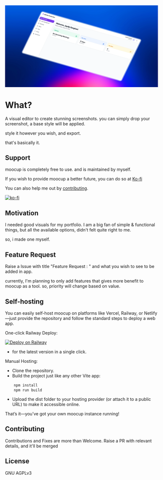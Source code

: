 [![Moocup banner](/public/og.webp)](https://moocup.jaydip.me/)

# What?

A visual editor to create stunning screenshots. you can simply drop your screenshot, a base style will be applied.

style it however you wish, and export.

that's basically it.

## Support 

moocup is completely free to use. and is maintained by myself.

If you wish to provide moocup a better future, 
you can do so at [Ko-fi](https://ko-fi.com/jaydipsanghani)

You can also help me out by [contributing](#contributing).


[![ko-fi](https://ko-fi.com/img/githubbutton_sm.svg)](https://ko-fi.com/J3J41GWDRD)

## Motivation

I needed good visuals for my portfolio. I am a big fan of simple & functional things, but all the available options, didn't felt quite right to me. 

so, i made one myself.

## Feature Request

Raise a Issue with title "Feature Request : " and what you wish to see to be added in app.

currently, I'm planning to only add features that gives more benefit to moocup as a tool. so, priority will change based on value.


## Self-hosting
You can easily self-host moocup on platforms like Vercel, Railway, or Netlify—just provide the repository and follow the standard steps to deploy a web app.

One-click Railway Deploy:



[![Deploy on Railway](https://railway.app/button.svg)](https://railway.com/deploy/moocup?referralCode=bmgbXt)
 - for the latest version in a single click.

Manual Hosting:

- Clone the repository.
- Build the project just like any other Vite app:
  
```
    npm install
    npm run build
```

- Upload the dist folder to your hosting provider (or attach it to a public URL) to make it accessible online.

That’s it—you’ve got your own moocup instance running!

## Contributing

Contributions and Fixes are more than Welcome. 
Raise a PR with relevant details, and it'll be merged


## License 

GNU AGPLv3 


